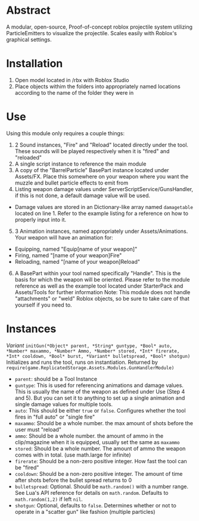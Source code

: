 # Abstract
 A modular, open-source, Proof-of-concept roblox projectile system utilizing ParticleEmitters to visualize the projectile. 
 Scales easily with Roblox's graphical settings.
 
# Installation
 1. Open model located in /rbx with Roblox Studio
 2. Place objects withim the folders into appropriately named locations according to the name of the folder they were in

# Use
Using this module only requires a couple things:
1. 2 Sound instances, "Fire" and "Reload" located directly under the tool. These sounds will be played respectively when it is "fired" and "reloaded"
2. A single script instance to reference the main module
3. A copy of the "BarrelParticle" BasePart instance located under Assets/FX. Place this somewhere on your weapon where you want the muzzle and bullet particle effects to emit from
4. Listing weapon damage values under ServerScriptService/GunsHandler, if this is not done, a default damage value will be used.
 - Damage values are stored in an Dictionary-like array named `damagetable` located on line 1. Refer to the example listing for a reference on how to properly input into it.
5. 3 Animation instances, named appropriately under Assets/Animations. Your weapon will have an animation for:
 - Equipping, named "Equip[name of your weapon]"
 - Firing, named "[name of your weapon]Fire"
 - Reloading, named "[name of your weapon]Reload"
6. A BasePart within your tool named specifically "Handle". This is the basis for which the weapon will be oriented.
 Please refer to the module reference as well as the example tool located under StarterPack and Assets/Tools for further information
Note: This module does not handle "attachments" or "weld" Roblox objects, so be sure to take care of that yourself if you need to.

# Instances
*Variant* `initGun(*Object* parent, *String* guntype, *Bool* auto, *Number* maxammo, *Number* Ammo, *Number* stored, *Int* firerate, *Int* cooldown, *Bool* burst, *Variant* bulletspread, *Bool* shotgun)`
Initializes and runs the tool, runs on instantiation. Returned by `require(game.ReplicatedStorage.Assets.Modules.GunHandlerModule)`
- `parent`: should be a Tool Instance
- `guntype`: This is used for referencing animations and damage values. This is usually the name of the weapon as defined under Use (Step 4 and 5). But you can set it to anything to set up a single animation and single damage values for multiple tools.
- `auto`: This should be either `true` or `false`. Configures whether the tool fires in "full auto" or "single fire"
- `maxammo`: Should be a whole number. the max amount of shots before the user must "reload"
- `ammo`: Should be a whole number. the amount of ammo in the clip/magazine when it is equipped, usually set the same as `maxammo`
- `stored`: Should be a whole number. The amount of ammo the weapon comes with in total. (use math.large for infinite)
- `firerate`: Should be a non-zero positive integer. How fast the tool can be "fired"
- `cooldown`: Should be a non-zero positive integer. The amount of time after shots before the bullet spread returns to 0
- `bulletspread`: Optional. Should be `math.random()` with a number range. See Lua's API reference for details on `math.random`. Defaults to `math.random(1,2)` if left `nil`.
- `shotgun`: Optional, defaults to `false`. Determines whether or not to operate in a "scatter gun" like fashion (multiple particles)

 
